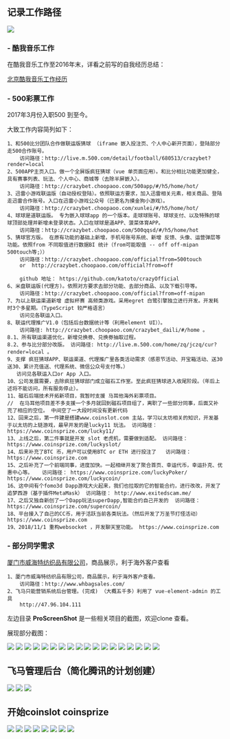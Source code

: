 ## 记录工作路径
![](https://raw.githubusercontent.com/katoto/Job-hunting/master/ProScreenShot/topBan.png)

### - 酷我音乐工作
在酷我音乐工作至2016年末，详看之前写的自我经历总结：

[北京酷我音乐工作经历](http://blog.csdn.net/u010427666/article/details/53906350)

### - 500彩票工作 
2017年3月份入职500 到至今。

大致工作内容简列如下：
~~~
1、和500比分团队合作做联运版猜球 （iframe 嵌入投注页、个人中心新开页面），登陆部分走500合作账号。
    访问路径：http://live.m.500.com/detail/football/680513/crazybet?render=local
2、500APP主页入口。做一个全屏版疯狂猜球（vue 单页面应用）。和比分相比功能更加健全，具有赛事列表、玩法、个人中心、商城等（去除半屏嵌入）。
    访问路径：http://crazybet.choopaoo.com/500app/#/h5/home/hot/
3、迅雷小游戏联运版（自动授权登陆）。依照联运方要求，加入迅雷相关元素，相关商品、登陆走迅雷合作账号。入口在迅雷小游戏公众号（已更名为摸金狗小游戏）。
    访问路径：http://crazybet.choopaoo.com/xunlei/#/h5/home/hot/
4、球球是道联运版。 专为嵌入球球app 的一个版本。走球球账号、球球支付、以及特殊的球球顶部处理并新增未登录状态。入口在球球是道APP、菠菜体育APP。
    访问路径：http://crazybet.choopaoo.com/500qqsd/#/h5/home/hot
5、猜球官方版。 在原有功能的基础上新增，手机号账号系统、新增 反馈、头像、运营弹层等功能。依照from 不同取值进行数据BI 统计（from可能取值 -- off off-mipan 500touch等;））
    访问路径：http://crazybet.choopaoo.com/official?from=500touch
    or  http://crazybet.choopaoo.com/official?from=off
    
    github 地址： https://github.com/katoto/crazyOfficial 
6、米盘联运版(代理方)。依照对方要求去部分功能、去部分商品、以及下载引导等。
    访问路径：http://crazybet.choopaoo.com/official?from=off-mipan
7、为以上联运渠道新增 虚拟杯赛 高频类游戏。采用egret 白鹭引擎独立进行开发。开发耗时3个多星期。（TypeScript 较严格语言）
    访问见各联运入口。
8、联运代理推广V1.0（包括后台数据统计等（利用element UI））。
    访问路径: http://crazybet.choopaoo.com/crazybet_daili/#/home 。
8.1、所有联运渠道优化，新增兑换劵、兑换劵抽取过程。
8.2、参与比分部分改版。 访问路径: http://live.m.500.com/home/zq/jczq/cur?render=local 。
9、支撑 疯狂猜球APP、联运渠道、代理推广里各类活动需求（感恩节活动、开宝箱活动、送30送30、累计充值送、代理系统、微信公众号支付等。）
   访问见各联运入口or App 入口。
10、公司发展需要，去除疯狂猜球部门成立磁石工作室。至此疯狂猜球进入收尾阶段。（年后上述将不能访问，所有服务停止）。
11、磁石后端技术开拓新项目，我暂时支援 马耳他海外彩票项目。
//  在马耳他项目差不多支援一个多月就回到磁石项目组了，离职了一些部分同事，后面又补充了相应的空位。 中间空了一大段时间没有更新代码
12、回来之后，第一件建是搭建www.coinslot.com 主站，学习以太坊相关的知识，开发基于以太坊的上链游戏，最早开发的是lucky11 玩法。 访问路径： https://www.coinsprize.com/lucky11/
13、上线之后，第二件事就是开发 slot 老虎机，需要做到适配。 访问路径： https://www.coinsprize.com/luckyslot/
14、后来补充了BTC 币，用户可以使用BTC or ETH 进行投注了   访问路径： https://www.coinsprize.com
15、之后补充了一个前端同事，进度加快。一起相继开发了聚合首页、幸运代币，幸运扑克、优惠中心等。   访问路径： https://www.coinsprize.com/luckyPoker/ https://www.coinsprize.com/luckycoin/
16、这中间有个fomo3d Dapp游戏大火起来，我们也拉取的它的智能合约，进行改改，开发了追梦西游（基于插件MetaMask） 访问路径： http://www.exitedscam.me/
17、之后又独自新创了一个Dapp玩法superDapp,智能合约自己开发的  访问路径： https://www.coinsprize.com/supercoin/
18、平台接入了自己的CC币，用于活跃当前各类玩法。（然后开发了万圣节打怪活动） https://www.coinsprize.com
19、2018/11/1 重构websocket ，开发聊天室功能。 https://www.coinsprize.com
~~~

### - 部分同学需求
[厦门市威海特纺织品有限公司](http://www.whbagsales.com/)，商品展示，利于海外客户查看

~~~
1、厦门市威海特纺织品有限公司，商品展示，利于海外客户查看。
    访问路径：http://www.whbagsales.com/
2、飞马只能营销系统后台管理。(完成) （大概五千多）利用了 vue-element-admin 的工具
    http://47.96.104.111
~~~


左边目录 **ProScreenShot** 是一些相关项目的截图，欢迎clone 查看。

展现部分截图：

![](https://raw.githubusercontent.com/katoto/Job-hunting/master/ProScreenShot/5.jpg)
![](https://raw.githubusercontent.com/katoto/Job-hunting/master/ProScreenShot/1.jpg)
![](https://raw.githubusercontent.com/katoto/Job-hunting/master/ProScreenShot/4.jpg)
![](https://raw.githubusercontent.com/katoto/Job-hunting/master/ProScreenShot/3.jpg)
![](https://raw.githubusercontent.com/katoto/Job-hunting/master/ProScreenShot/2.jpg)
![](https://raw.githubusercontent.com/katoto/Job-hunting/master/ProScreenShot/6.jpg)
![](https://raw.githubusercontent.com/katoto/Job-hunting/master/ProScreenShot/7.png)
![](https://raw.githubusercontent.com/katoto/Job-hunting/master/ProScreenShot/a.jpg)
![](https://raw.githubusercontent.com/katoto/Job-hunting/master/ProScreenShot/b.jpg)
![](https://raw.githubusercontent.com/katoto/Job-hunting/master/ProScreenShot/c.jpg)
![](https://raw.githubusercontent.com/katoto/Job-hunting/master/ProScreenShot/d.jpg)
![](https://raw.githubusercontent.com/katoto/Job-hunting/master/ProScreenShot/e.jpg)
![](https://raw.githubusercontent.com/katoto/Job-hunting/master/ProScreenShot/f.jpg)
![](https://raw.githubusercontent.com/katoto/Job-hunting/master/ProScreenShot/1.png)
![](https://raw.githubusercontent.com/katoto/Job-hunting/master/ProScreenShot/2.png)
![](https://raw.githubusercontent.com/katoto/Job-hunting/master/ProScreenShot/3.png)
![](https://raw.githubusercontent.com/katoto/Job-hunting/master/ProScreenShot/4.png)
![](https://raw.githubusercontent.com/katoto/Job-hunting/master/ProScreenShot/5.png)
## 飞马管理后台（简化腾讯的计划创建）
![](https://raw.githubusercontent.com/katoto/Job-hunting/master/ProScreenShot/feima1.png)
![](https://raw.githubusercontent.com/katoto/Job-hunting/master/ProScreenShot/feima2.png)
![](https://raw.githubusercontent.com/katoto/Job-hunting/master/ProScreenShot/feima3.png)
## 开始coinslot coinsprize
![](https://raw.githubusercontent.com/katoto/Job-hunting/master/ProScreenShot/exitedscam.png)
![](https://raw.githubusercontent.com/katoto/Job-hunting/master/ProScreenShot/index.png)
![](https://raw.githubusercontent.com/katoto/Job-hunting/master/ProScreenShot/lucky11.png)
![](https://raw.githubusercontent.com/katoto/Job-hunting/master/ProScreenShot/luckyCoin.png)
![](https://raw.githubusercontent.com/katoto/Job-hunting/master/ProScreenShot/luckyPoker.png)
![](https://raw.githubusercontent.com/katoto/Job-hunting/master/ProScreenShot/promotion.png)
![](https://raw.githubusercontent.com/katoto/Job-hunting/master/ProScreenShot/slot.png)
![](https://raw.githubusercontent.com/katoto/Job-hunting/master/ProScreenShot/supercoin.png)



